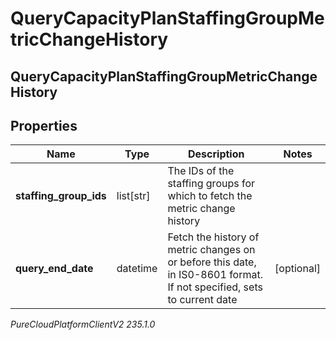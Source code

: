 # QueryCapacityPlanStaffingGroupMetricChangeHistory

## QueryCapacityPlanStaffingGroupMetricChangeHistory

## Properties

|Name | Type | Description | Notes|
|------------ | ------------- | ------------- | -------------|
| **staffing_group_ids** | list[str] | The IDs of the staffing groups for which to fetch the metric change history | |
| **query_end_date** | datetime | Fetch the history of metric changes on or before this date, in IS0-8601 format. If not specified, sets to current date | [optional] |



_PureCloudPlatformClientV2 235.1.0_
